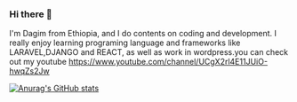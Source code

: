 ### Hi there 👋

I'm Dagim from Ethiopia, and I do contents on coding and development. I really enjoy learning programing language and frameworks like LARAVEL,DJANGO and REACT, as well as work in wordpress.you can check out my youtube https://www.youtube.com/channel/UCgX2rl4E11JUiO-hwqZs2Jw

[![Anurag's GitHub stats](https://github-readme-stats.vercel.app/api?Dagim-Zeynu=anuraghazra)](https://github.com/anuraghazra/github-readme-stats)
